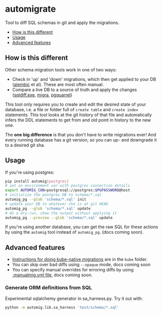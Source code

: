# automigrate

Tool to diff SQL schemas in git and apply the migrations.

* [How is this different](#how-is-this-different)
* [Usage](#usage)
* [Advanced features](#advanced-features)

## How is this different

Other schema migration tools work in one of two ways:

* Check in 'up' and 'down' migrations, which then get applied to your DB ([alembic](https://alembic.sqlalchemy.org/en/latest/tutorial.html) et al). These are most often manual.
* Compare a live DB to a source of truth and apply the changes ([sqldiff.exe](https://www.sqlite.org/sqldiff.html), [migra](https://github.com/djrobstep/migra), [pgquarrel](https://github.com/eulerto/pgquarrel))

This tool only requires you to create and edit the desired state of your database, i.e. a file or folder full of `create table` and `create index` statements. This tool looks at the git history of that file and automatically infers the DDL statements to get from and old point in history to the new one.

The **one big difference** is that you don't have to write migrations ever! And every running database has a git version, so you can up- and downgrade it to a desired git sha.

## Usage

If you're using postgres:

```bash
pip install automig[postgres]
# set an environment var with postgres connection details
export AUTOMIG_CON=postgresql://postgres:$PGPASSWORD@host
# initialize the postgres DB to schema/*.sql
automig_pg --glob 'schema/*.sql' init
# update your DB to whatever sha is at git HEAD
automig_pg --glob 'schema/*.sql' update
# do a dry-run, show the output without applying it
automig_pg --preview --glob 'schema/*.sql' update
```

If you're using another database, you can get the raw SQL for these actions by using the `automig` tool instead of `automig_pg`. (docs coming soon).

## Advanced features

* [Instructions for doing kube-native migrations](./kube) are in the `kube` folder.
* You can skip over bad diffs using `--opaque` mode, docs coming soon
* You can specify manual overrides for erroring diffs by using [.manualmig.yml file](./.manualmig.yml), docs coming soon.

### Generate ORM definitions from SQL

Experimental sqlalchemy generator in sa_harness.py. Try it out with:

```bash
python -m automig.lib.sa_harness 'test/schema/*.sql'
```
